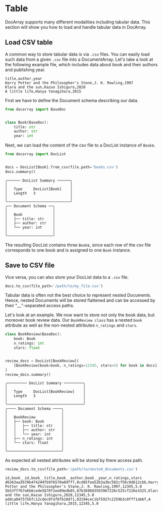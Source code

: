 # Table

DocArray supports many different modalities including tabular data.
This section will show you how to load and handle tabular data in DocArray.

## Load CSV table

A common way to store tabular data is via `.csv` files.
You can easily load such data from a given `.csv` file into a DocumentArray. 
Let's take a look at the following example file, which includes data about book and their authors and publishing year.

```text
title,author,year
Harry Potter and the Philosopher's Stone,J. K. Rowling,1997
Klara and the sun,Kazuo Ishiguro,2020
A little life,Hanya Yanagihara,2015
```

First we have to define the Document schema describing our data.
```python
from docarray import BaseDoc


class Book(BaseDoc):
    title: str
    author: str
    year: int
```
Next, we can load the content of the csv file to a DocList instance of `Book`s.
```python
from docarray import DocList


docs = DocList[Book].from_csv(file_path='books.csv')
docs.summary()
```
``` { .text .no-copy }
╭────── DocList Summary ──────╮
│                             │
│   Type     DocList[Book]    │
│   Length   3                │
│                             │
╰─────────────────────────────╯
╭── Document Schema ──╮
│                     │
│   Book              │
│   ├── title: str    │
│   ├── author: str   │
│   └── year: int     │
│                     │
╰─────────────────────╯
```
The resulting DocList contains three `Book`s, since each row of the csv file corresponds to one book and is assigned to one `Book` instance.


## Save to CSV file

Vice versa, you can also store your DocList data to a `.csv` file.
```python
docs.to_csv(file_path='/path/to/my_file.csv')
```

Tabular data is often not the best choice to represent nested Documents. Hence, nested Documents will be stored flattened and can be accessed by their "__"-separated access paths.

Let's look at an example. We now want to store not only the book data, but moreover book review data. Our `BookReview class` has a nested `book` attribute as well as the non-nested attributes `n_ratings` and `stars`.

```python
class BookReview(BaseDoc):
    book: Book
    n_ratings: int
    stars: float


review_docs = DocList[BookReview](
    [BookReview(book=book, n_ratings=12345, stars=5) for book in docs]
)
review_docs.summary()
```
``` { .text .no-copy}
╭───────── DocList Summary ─────────╮
│                                   │
│   Type     DocList[BookReview]    │
│   Length   3                      │
│                                   │
╰───────────────────────────────────╯
╭──── Document Schema ────╮
│                         │
│   BookReview            │
│   ├── book: Book        │
│   │   ├── title: str    │
│   │   ├── author: str   │
│   │   └── year: int     │
│   ├── n_ratings: int    │
│   └── stars: float      │
│                         │
╰─────────────────────────╯
```
As expected all nested attributes will be stored by there access path.
```python
review_docs.to_csv(file_path='/path/to/nested_documents.csv')
```
``` { .text .no-copy}
id,book__id,book__title,book__author,book__year,n_ratings,stars
d6363aa3b78b4f4244fb976570a84ff7,8cd85fea52b3a3bc582cf56c9d612cbb,Harry Potter and the Philosopher's Stone,J. K. Rowling,1997,12345,5.0
5b53fff67e6b6cede5870f2ee09edb05,87b369b93593967226c525cf226e3325,Klara and the sun,Kazuo Ishiguro,2020,12345,5.0
addca0475756fc12cdec8faf8fb10d71,03194cec1b75927c2259b3c0fff1ab6f,A little life,Hanya Yanagihara,2015,12345,5.0

```
